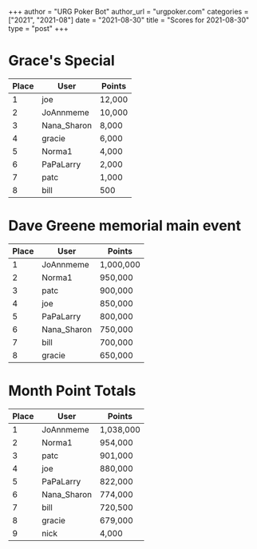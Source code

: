 +++
author = "URG Poker Bot"
author_url = "urgpoker.com"
categories = ["2021", "2021-08"]
date = "2021-08-30"
title = "Scores for 2021-08-30"
type = "post"
+++
# Grace's Special

| Place | User | Points |
|-------|------|--------|
| 1 | joe | 12,000 |
| 2 | JoAnnmeme | 10,000 |
| 3 | Nana_Sharon | 8,000 |
| 4 | gracie | 6,000 |
| 5 | Norma1 | 4,000 |
| 6 | PaPaLarry | 2,000 |
| 7 | patc | 1,000 |
| 8 | bill | 500 |

# Dave Greene memorial main event

| Place | User | Points |
|-------|------|--------|
| 1 | JoAnnmeme | 1,000,000 |
| 2 | Norma1 | 950,000 |
| 3 | patc | 900,000 |
| 4 | joe | 850,000 |
| 5 | PaPaLarry | 800,000 |
| 6 | Nana_Sharon | 750,000 |
| 7 | bill | 700,000 |
| 8 | gracie | 650,000 |

# Month Point Totals

| Place | User | Points |
|-------|------|--------|
| 1 | JoAnnmeme | 1,038,000 |
| 2 | Norma1 | 954,000 |
| 3 | patc | 901,000 |
| 4 | joe | 880,000 |
| 5 | PaPaLarry | 822,000 |
| 6 | Nana_Sharon | 774,000 |
| 7 | bill | 720,500 |
| 8 | gracie | 679,000 |
| 9 | nick | 4,000 |
